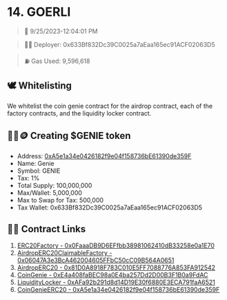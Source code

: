 # 14. GOERLI
<blockquote>📅 9/25/2023-12:04:01 PM</blockquote>

<blockquote>🧞‍♂️ Deployer: 0x633Bf832Dc39C0025a7aEaa165ec91ACF02063D5</blockquote>

<blockquote>⛽️ Gas Used: 9,596,618</blockquote>

## 🕊️ Whitelisting
We whitelist the coin genie contract for the airdrop contract, each of the factory contracts, and the liquidity locker contract.
## 🧞‍♂️🪙 Creating $GENIE token
- Address: [0xA5e1a34e0426182f9e04f158736bE61390de359F](https://goerli.etherscan.io/token/0xA5e1a34e0426182f9e04f158736bE61390de359F)
- Name: Genie
- Symbol: GENIE
- Tax: 1%
- Total Supply: 100,000,000
- Max/Wallet: 5,000,000
- Max to Swap for Tax: 500,000
- Tax Wallet: 0x633Bf832Dc39C0025a7aEaa165ec91ACF02063D5
## 👷‍♂️ Contract Links
1. [ERC20Factory - 0x0FaaaDB9D6EFfbb38981062410dB33258e0a1E70](https://goerli.etherscan.io/address/0x0FaaaDB9D6EFfbb38981062410dB33258e0a1E70)
2. [AirdropERC20ClaimableFactory - 0x06047A3e3BcA462004605FFbC50cC09B564A0651](https://goerli.etherscan.io/address/0x06047A3e3BcA462004605FFbC50cC09B564A0651)
3. [AirdropERC20 - 0x81D0A8918F783C010E5FF7088776A853FA912542](https://goerli.etherscan.io/address/0x81D0A8918F783C010E5FF7088776A853FA912542)
4. [CoinGenie - 0xE4a408faBEC98a0E4ba257Dd2D00B3F1B0a9FdAC](https://goerli.etherscan.io/address/0xE4a408faBEC98a0E4ba257Dd2D00B3F1B0a9FdAC)
5. [LiquidityLocker - 0xAFa92b291d8d14D19E30f6880E3ECA791faA6521](https://goerli.etherscan.io/address/0xAFa92b291d8d14D19E30f6880E3ECA791faA6521)
6. [CoinGenieERC20 - 0xA5e1a34e0426182f9e04f158736bE61390de359F](https://goerli.etherscan.io/address/0xA5e1a34e0426182f9e04f158736bE61390de359F)
